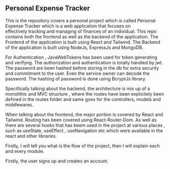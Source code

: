 ## Personal Expense Tracker ##

This is the repository covers a personal project which is called Personal Expense Tracker which is a web application that focuses on   
effectively tracking and managing of finances of an individual. 
This repo contains both the frontend as well as the backend of the application. 
The Frontend of the application is built using React and Tailwind.
The Backend of the application is built using NodeJs, ExpressJs and MongoDB.

For Authentication , JavaWebTokens has been used for token generating and verifyng. The authorization and authentication is totally handled by jwt.
The password are been hashed before storing in the db for extra security and commitment to the user. Even the service owner can decode the password. The hashing of password is done using BcryptJs library.

Specifically talking about the backend, the architecture is mix up of a monolithic and MVC structure , where the routes have been explicitely been defined in the routes folder and same goes for the controllers, models and middlewares.

When talking about the frontend, the major portion is covered by React and Tailwind. 
Routing has been covered using React-Router-Dom. As well as there are several hooks that has beem used in the project at various places , such as useState, useEffect , useNavigation etc which were available in the react and other libraries.

Firstly, I will tell you what is the flow of the project, then I will explain each and every module.

Firstly, the user signs up and creates an account.
